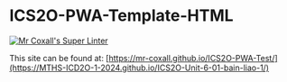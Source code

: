 # ICS2O-PWA-Template-HTML

[![Mr Coxall's Super Linter](https://github.com/mr-coxall/ICS2O-Unit-6-01-bain-liao-1/workflows/Mr%20Coxall's%20Super%20Linter/badge.svg)](https://github.com/MTHS-ICD2O-1-2024/ICS2O-Unit-6-01-bain-liao-1/actions)

This site can be found at: [https://mr-coxall.github.io/ICS2O-PWA-Test/](https://MTHS-ICD2O-1-2024.github.io/ICS2O-Unit-6-01-bain-liao-1/)
